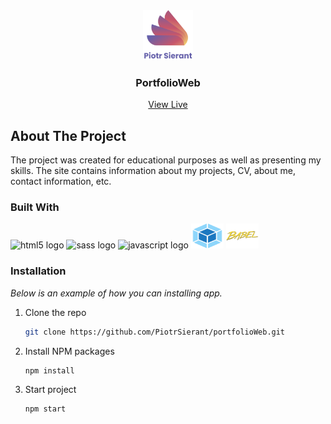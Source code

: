 <div align="center">
  <a href="https://github.com/othneildrew/Best-README-Template">
    <img src="public/images/logo_darkblue.svg" alt="Logo" width="80" height="80">
  </a>

<h3 align="center">PortfolioWeb</h3>

  <p align="center">
    <a href="https://piotrsierant.github.io/portfolioWeb/">View Live</a>
  </p>
</div>

<!-- ABOUT THE PROJECT -->
## About The Project

The project was created for educational purposes as well as presenting my skills. The site contains information about my projects, CV, about me, contact information, etc.



### Built With

  <img src="https://cdn.jsdelivr.net/gh/devicons/devicon/icons/html5/html5-original.svg" height="40" width="52" alt="html5 logo"  />
  <img src="https://cdn.jsdelivr.net/gh/devicons/devicon/icons/sass/sass-original.svg" height="40" width="52" alt="sass logo"  />
  <img src="https://cdn.jsdelivr.net/gh/devicons/devicon/icons/javascript/javascript-original.svg" height="40" width="52" alt="javascript logo"  />
  <img src="https://raw.githubusercontent.com/devicons/devicon/1119b9f84c0290e0f0b38982099a2bd027a48bf1/icons/webpack/webpack-original.svg" height="40" width="52" alt="webpack logo"  />
  <img src="https://raw.githubusercontent.com/devicons/devicon/1119b9f84c0290e0f0b38982099a2bd027a48bf1/icons/babel/babel-original.svg" height="40" width="52" alt="babel logo"  />



### Installation

_Below is an example of how you can  installing app._

1. Clone the repo
   ```sh
   git clone https://github.com/PiotrSierant/portfolioWeb.git
   ```
2. Install NPM packages
   ```sh
   npm install
   ```
3. Start project
   ```sh
   npm start
   ```

